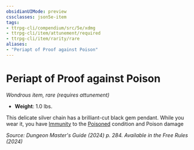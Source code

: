 ```yaml
---
obsidianUIMode: preview
cssclasses: json5e-item
tags:
- ttrpg-cli/compendium/src/5e/xdmg
- ttrpg-cli/item/attunement/required
- ttrpg-cli/item/rarity/rare
aliases: 
- "Periapt of Proof against Poison"
---
```

# Periapt of Proof against Poison
*Wondrous item, rare (requires attunement)*  

- **Weight**: 1.0 lbs.

This delicate silver chain has a brilliant-cut black gem pendant. While you wear it, you have [Immunity](immunity-xphb.md) to the [Poisoned](conditions.md#Poisoned) condition and Poison damage

*Source: Dungeon Master's Guide (2024) p. 284. Available in the Free Rules (2024)*